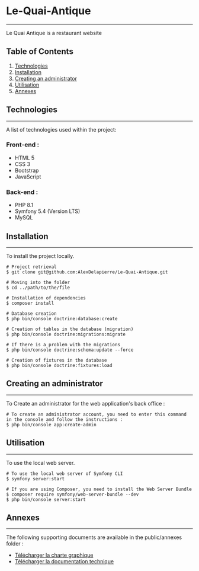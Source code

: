 # Le-Quai-Antique
***
Le Quai Antique is a restaurant website 

## Table of Contents
1. [Technologies](#technologies)
2. [Installation](#installation)
3. [Creating an administrator](#creating-an-administrator)
4. [Utilisation](#utilisation)
5. [Annexes](#annexes)

## Technologies
***
A list of technologies used within the project:

### Front-end :
* HTML 5 
* CSS 3 
* Bootstrap 
* JavaScript 
### Back-end :
* PHP 8.1 
* Symfony 5.4 (Version LTS) 
* MySQL 

## Installation
***
To install the project locally.

```
# Project retrieval
$ git clone git@github.com:AlexDelapierre/Le-Quai-Antique.git

# Moving into the folder
$ cd ../path/to/the/file

# Installation of dependencies
$ composer install

# Database creation
$ php bin/console doctrine:database:create

# Creation of tables in the database (migration)
$ php bin/console doctrine:migrations:migrate

# If there is a problem with the migrations
$ php bin/console doctrine:schema:update --force

# Creation of fixtures in the database 
$ php bin/console doctrine:fixtures:load
```

## Creating an administrator
***
To Create an administrator for the web application's back office :

```
# To create an administrator account, you need to enter this command in the console and follow the instructions : 
$ php bin/console app:create-admin
```

## Utilisation 
***
To use the local web server.

```
# To use the local web server of Symfony CLI
$ symfony server:start

# If you are using Composer, you need to install the Web Server Bundle
$ composer require symfony/web-server-bundle --dev
$ php bin/console server:start
```
## Annexes
***
The following supporting documents are available in the public/annexes folder :

* [Télécharger la charte graphique](https://github.com/AlexDelapierre/Le-Quai-Antique/main/public/annexes/Charte_graphique.pdf)
* [Télécharger la documentation technique](https://github.com/AlexDelapierre/Le-Quai-Antique/main/public/annexes/documentation_technique.pdf)




